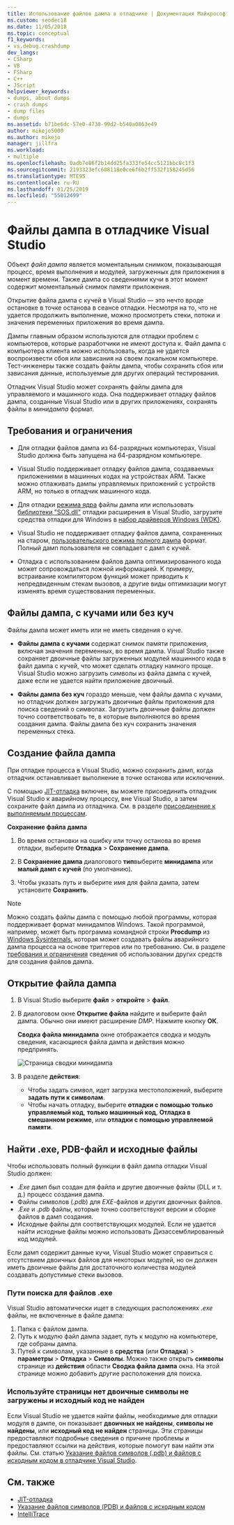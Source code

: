 ```yaml
---
title: Использование файлов дампа в отладчике | Документация Майкрософт
ms.custom: seodec18
ms.date: 11/05/2018
ms.topic: conceptual
f1_keywords:
- vs.debug.crashdump
dev_langs:
- CSharp
- VB
- FSharp
- C++
- JScript
helpviewer_keywords:
- dumps, about dumps
- crash dumps
- dump files
- dumps
ms.assetid: b71be6dc-57e0-4730-99d2-b540a0863e49
author: mikejo5000
ms.author: mikejo
manager: jillfra
ms.workload:
- multiple
ms.openlocfilehash: 0adb7e86f2b14dd25fa333fe54cc5121bbc8c1f3
ms.sourcegitcommit: 2193323efc608118e0ce6f6b2ff532f158245d56
ms.translationtype: MTE95
ms.contentlocale: ru-RU
ms.lasthandoff: 01/25/2019
ms.locfileid: "55012499"
---
```

# <a name="dump-files-in-the-visual-studio-debugger"></a>Файлы дампа в отладчике Visual Studio

<a name="BKMK_What_is_a_dump_file_"></a> Объект *файл дампа* является моментальным снимком, показывающая процесс, время выполнения и модулей, загруженных для приложения в момент времени. Также дампа со сведениями кучи в этот момент содержит моментальный снимок памяти приложения. 

Открытие файла дампа с кучей в Visual Studio — это нечто вроде остановке в точке останова в сеансе отладки. Несмотря на то, что не удается продолжить выполнение, можно просмотреть стеки, потоки и значения переменных приложения во время дампа.

Дампы главным образом используются для отладки проблем с компьютеров, которые разработчики не имеют доступа к. Файл дампа с компьютера клиента можно использовать, когда не удается воспроизвести сбоя или зависания на своем локальном компьютере. Тест-инженеры также создать файлы дампа, чтобы сохранить сбоя или зависания данные, используемые для других операций тестирования. 

Отладчик Visual Studio может сохранять файлы дампа для управляемого и машинного кода. Она поддерживает отладку файлов дампа, созданные Visual Studio или в других приложениях, сохранять файлы в *минидампа* формат.

##  <a name="BKMK_Requirements_and_limitations"></a> Требования и ограничения

-   Для отладки файлов дампа из 64-разрядных компьютерах, Visual Studio должна быть запущена на 64-разрядном компьютере.

-   Visual Studio поддерживает отладку файлов дампа, создаваемых приложениями в машинных кодах на устройствах ARM. Также можно отлаживать дампы управляемых приложений с устройств ARM, но только в отладчик машинного кода.

-   Для отладки [режима ядра](/windows-hardware/drivers/debugger/kernel-mode-dump-files) файлы дампа или использовать [библиотеки "SOS.dll"](/dotnet/framework/tools/sos-dll-sos-debugging-extension) отладки расширения в Visual Studio, загрузите средства отладки для Windows в [набор драйверов Windows (WDK)](/windows-hardware/drivers/download-the-wdk).

-   Visual Studio не поддерживает отладку файлов дампа, сохраненных на старом, [пользовательского режима полного дампа](/windows/desktop/wer/collecting-user-mode-dumps) формат. Полный дамп пользователя не совпадает с дамп с кучей.

-   Отладка с использованием файлов дампа оптимизированного кода может сопровождаться ложной информацией. К примеру, встраивание компилятором функций может приводить к непредвиденным стекам вызовов, а другие виды оптимизации могут изменять время существования переменных.

##  <a name="BKMK_Dump_files__with_or_without_heaps"></a> Файлы дампа, с кучами или без куч

Файлы дампа может иметь или не иметь сведения о куче.

-   **Файлы дампа с кучами** содержат снимок памяти приложения, включая значения переменных, во время дампа. Visual Studio также сохраняет двоичные файлы загруженных модулей машинного кода в файл дампа с кучей, что может сделать отладку намного проще. Visual Studio можно загрузить символы из файла дампа с кучей, даже если не удается найти приложение двоичный. 

-   **Файлы дампа без куч** гораздо меньше, чем файлы дампа с кучами, но отладчик должен загружать двоичные файлы приложения для поиска сведений о символах. Загрузить двоичные файлы должен точно соответствовать те, в которые выполняются во время создания дампа. Файлы дампа без куч сохранить значения переменных стека.

##  <a name="BKMK_Create_a_dump_file"></a> Создание файла дампа

При отладке процесса в Visual Studio, можно сохранить дамп, когда отладчик останавливает выполнение в точке останова или исключении. 

С помощью [JIT-отладка](../debugger/just-in-time-debugging-in-visual-studio.md) включен, вы можете присоединить отладчик Visual Studio к аварийному процессу, вне Visual Studio, а затем сохраните файл дампа из отладчика. См. в разделе [присоединение к выполняемым процессам](../debugger/attach-to-running-processes-with-the-visual-studio-debugger.md).

**Сохранение файла дампа**

1. Во время остановки на ошибку или точку останова во время отладки, выберите **Отладка** > **Сохранение дампа**. 

1. В **Сохранение дампа** диалогового **тип**выберите **минидампа** или **малый дамп с кучей** (по умолчанию).

1. Чтобы указать путь и выберите имя для файла дампа, затем установите **Сохранить**. 

>[!NOTE]
>Можно создать файлы дампа с помощью любой программы, которая поддерживает формат минидампов Windows. Такой программой, например, может быть программа командной строки **Procdump** из [Windows Sysinternals](http://technet.microsoft.com/sysinternals/default), которая может создавать файлы аварийного дампа процесса на основе триггеров или по требованию. См. в разделе [требования и ограничения](../debugger/using-dump-files.md#BKMK_Requirements_and_limitations) сведения об использовании других средств для создания файлов дампа.

##  <a name="BKMK_Open_a_dump_file"></a> Открытие файла дампа

1. В Visual Studio выберите **файл** > **откройте** > **файл**.

1. В диалоговом окне **Открытие файла** найдите и выберите файл дампа. Обычно они имеют расширение *DMP*. Нажмите кнопку **ОК**.

   **Сводка файла минидампа** окне отображается сводка и модуль сведения, касающиеся файла дампа и действия можно предпринять.

   ![Страница сводки минидампа](../debugger/media/dbg_dump_summarypage.png "страница сводки минидампа")

1. В разделе **действия**:
   - Чтобы задать символ, идет загрузка местоположений, выберите **задать пути к символам**.
   - Чтобы начать отладку, выберите **отладки с помощью только управляемый код**, **только машинный код**, **Отладка в смешанном режиме**, или **отладки с помощью управляемой памяти**.

##  <a name="BKMK_Find_binaries__symbol___pdb__files__and_source_files"></a> Найти .exe, PDB-файл и исходные файлы

Чтобы использовать полный функции в файл дампа отладки Visual Studio должен:

- *.Exe* дамп был создан для файла и другие двоичные файлы (DLL и т. д.) процесс создания дампа.
- Файлы символов (*.pdb*) для *EXE*-файлов и других двоичных файлов.
- *.Exe* и *.pdb* файлы, которые точно соответствуют версии и сборке файлов в дамп создания.
- Исходные файлы для соответствующих модулей. Если не удается найти исходные файлы можно использовать Дизассемблированный код модулей.

Если дамп содержит данные кучи, Visual Studio может справиться с отсутствием двоичных файлов для некоторых модулей, но он должен иметь двоичные файлы для достаточного количества модулей создавать допустимые стеки вызовов. 

### <a name="search-paths-for-exe-files"></a>Пути поиска для файлов .exe

Visual Studio автоматически ищет в следующих расположениях *.exe* файлы, не включенные в файле дампа:

1. Папка с файлом дампа.
2. Путь к модулю файл дампа задает, путь к модулю на компьютере, где собраны дампа.
3. Путей к символам, указанные в **средства** (или **Отладка**) > **параметры** > **Отладка**  >  **Символы**. Можно также открыть **символы** странице из **действия** области **Сводка файла дампа** окна. На этой странице можно добавить другие расположения для поиска.

### <a name="use-the-no-binary-no-symbols-or-no-source-found-pages"></a>Используйте страницы нет двоичные символы не загружены и исходный код не найден

Если Visual Studio не удается найти файлы, необходимые для отладки модуля в дампе, он показывает **двоичных не найдены**, **символы не найдены**, или **исходный код не найден** страницы. Эти страницы предоставляют подробные сведения о причине проблемы и предоставляют ссылки на действия, которые помогут вам найти эти файлы. См. статью [Указание файлов символов (.pdb) и файлов с исходным кодом в отладчике Visual Studio](../debugger/specify-symbol-dot-pdb-and-source-files-in-the-visual-studio-debugger.md).

## <a name="see-also"></a>См. также

- [JIT-отладка](../debugger/just-in-time-debugging-in-visual-studio.md)
- [Указание файлов символов (PDB) и файлов с исходным кодом](../debugger/specify-symbol-dot-pdb-and-source-files-in-the-visual-studio-debugger.md)
- [IntelliTrace](../debugger/intellitrace.md)